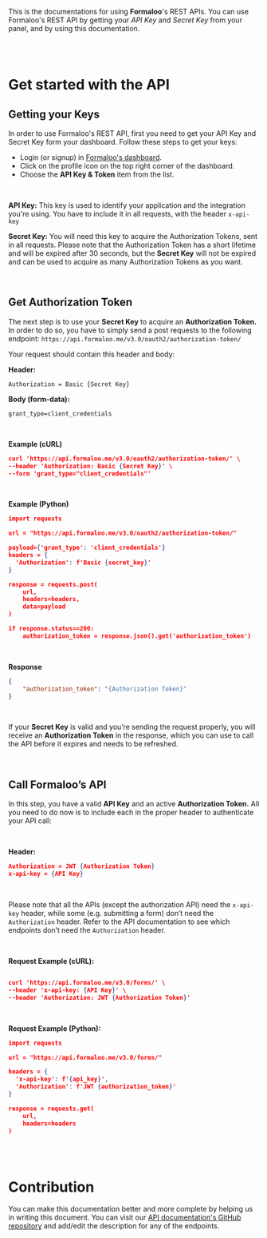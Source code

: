 This is the documentations for using **Formaloo**'s REST APIs. You can use Formaloo's REST API by getting your *API Key* and *Secret Key* from your panel, and by using this documentation.

<br>
<br>

# Get started with the API

## Getting your Keys

In order to use Formaloo's REST API, first you need to get your API Key and Secret Key form your dashboard. Follow these steps to get your keys:

- Login (or signup) in [Formaloo's dashboard](https://dash.formaloo.net/u).
- Click on the profile icon on the top right corner of the dashboard.
- Choose the **API Key & Token** item from the list.

<br>

**API Key:** This key is used to identify your application and the integration you're using. You have to include it in all requests, with the header `x-api-key`

**Secret Key:** You will need this key to acquire the Authorization Tokens, sent in all requests. Please note that the Authorization Token has a short lifetime and will be expired after 30 seconds, but the **Secret Key** will not be expired and can be used to acquire as many Authorization Tokens as you want.

<br>

## Get Authorization Token

The next step is to use your **Secret Key** to acquire an **Authorization Token.** In order to do so, you have to simply send a post requests to the following endpoint: `https://api.formaloo.me/v3.0/oauth2/authorization-token/`

Your request should contain this header and body:

**Header:**

`Authorization = Basic {Secret Key}`

**Body (form-data):**

`grant_type=client_credentials`

<br>

**Example (cURL)**

```json
curl 'https://api.formaloo.me/v3.0/oauth2/authorization-token/' \
--header 'Authorization: Basic {Secret Key}' \
--form 'grant_type="client_credentials"'
```

<br>


**Example (Python)**

```json
import requests

url = "https://api.formaloo.me/v3.0/oauth2/authorization-token/"

payload={'grant_type': 'client_credentials'}
headers = {
  'Authorization': f'Basic {secret_key}' 
}

response = requests.post(
    url, 
    headers=headers, 
    data=payload
)

if response.status==200:
	authorization_token = response.json().get('authorization_token')
```

<br>

**Response**

```json
{
    "authorization_token": "{Authorization Token}"
}
```

<br>

If your **Secret Key** is valid and you’re sending the request properly, you will receive an **Authorization Token** in the response, which you can use to call the API before it expires and needs to be refreshed.

<br>

## Call Formaloo’s API

In this step, you have a valid **API Key** and an active **Authorization Token.** All you need to do now is to include each in the proper header to authenticate your API call:

<br>

**Header:**

```json
Authorization = JWT {Authorization Token}
x-api-key = {API Key}
```

<br>

Please note that all the APIs (except the authorization API) need the `x-api-key` header, while some (e.g. submitting a form) don’t need the `Authorization` header. Refer to the  API documentation to see which endpoints don’t need the `Authorization` header.

<br>

**Request Example (cURL):**

```json

curl 'https://api.formaloo.me/v3.0/forms/' \
--header 'x-api-key: {API Key}' \
--header 'Authorization: JWT {Authorization Token}'
```

<br>

**Request Example (Python):**

```json
import requests

url = "https://api.formaloo.me/v3.0/forms/"

headers = {
  'x-api-key': f'{api_key}',
  'Authorization': f'JWT {authorization_token}'
}

response = requests.get(
    url, 
    headers=headers
)
```

<br>
<br>

# Contribution
You can make this documentation better and more complete by helping us in writing this document. You can visit our [API documentation's GitHub repository](https://github.com/formaloo/formaloo-api-documentations) and add/edit the description for any of the endpoints.